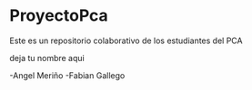 ﻿# ProyectoPca
Este es un repositorio colaborativo de los estudiantes del PCA 


deja  tu nombre aqui 


-Angel Meriño
-Fabian Gallego